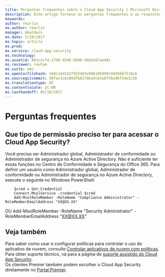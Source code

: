```yaml
---
title: Perguntas frequentes sobre o Cloud App Security | Microsoft Docs
description: Este artigo fornece as perguntas frequentes e as respostas sobre o Cloud App Security.
keywords: 
author: rkarlin
ms.author: rkarlin
manager: mbaldwin
ms.date: 5/10/2017
ms.topic: article
ms.prod: 
ms.service: cloud-app-security
ms.technology: 
ms.assetid: 081c2cf4-2750-4546-9490-4b65e87ae48c
ms.reviewer: reutam
ms.suite: ems
ms.openlocfilehash: 3e0c14d142f9154b5e986105899c9445667518c6
ms.sourcegitcommit: 50fac1cec86dfb8170ba9c63a8f58a4bf24e3c5b
ms.translationtype: HT
ms.contentlocale: pt-BR
ms.lasthandoff: 05/10/2017
---
```

# <a name="frequently-asked-questions"></a>Perguntas frequentes

## <a name="what-kind-of-permissions-do-i-need-to-have-in-order-to-access-cloud-app-security"></a>Que tipo de permissão preciso ter para acessar o Cloud App Security?

Você precisa ser Administrador global, Administrador de conformidade ou Administrador de segurança no Azure Active Directory. Não é suficiente ter essas funções no Centro de Conformidade e Segurança do Office 365.
Para definir um usuário como Administrador global, Administrador de conformidade ou Administrador de segurança no Azure Active Directory, execute o seguinte no Windows PowerShell:

        $cred = Get-Credential
        Connect-MsolService -credential $cred
        Add-MsolRoleMember -RoleName "Compliance Administrator" -RoleMemberEmailAddress "XX@XX.XX"
 OU Add-MsolRoleMember -RoleName "Security Administrator" -RoleMemberEmailAddress “XX@XX.XX”

## <a name="see-also"></a>Veja também  
Para saber como usar e configurar políticas para controlar o uso do aplicativo de nuvem, consulte [Controlar aplicativos de nuvem com políticas](control-cloud-apps-with-policies.md).   
Para obter suporte técnico, vá para a página de [suporte assistido do Cloud App Security](http://support.microsoft.com/oas/default.aspx?prid=16031).   
Os clientes Premier também podem escolher o Cloud App Security diretamente no [Portal Premier](https://premier.microsoft.com/).  
